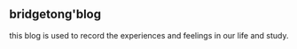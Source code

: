## bridgetong'blog

this blog is used to record the experiences and feelings in our life and study.


